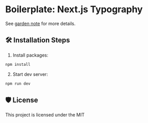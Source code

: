 # Boilerplate: Next.js Typography

See [garden note](https://garden.bradwoods.io/notes/boilerplate-nextjs-typography) for more details.

## 🛠️ Installation Steps

1. Install packages:

```bash
npm install
```

2. Start dev server:

```bash
npm run dev
```

## 🛡️ License

This project is licensed under the MIT
